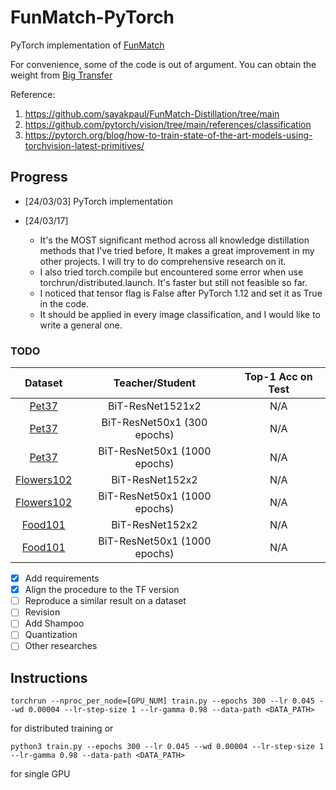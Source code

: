 # FunMatch-PyTorch
PyTorch implementation of [FunMatch](https://arxiv.org/abs/2106.05237)

For convenience, some of the code is out of argument. You can obtain the weight from [Big Transfer](https://github.com/google-research/big_transfer)

Reference:
1. https://github.com/sayakpaul/FunMatch-Distillation/tree/main
2. https://github.com/pytorch/vision/tree/main/references/classification
3. https://pytorch.org/blog/how-to-train-state-of-the-art-models-using-torchvision-latest-primitives/

## Progress
- [24/03/03] PyTorch implementation

- [24/03/17] 
    * It's the MOST significant method across all knowledge distillation methods that I've tried before, It makes a great improvement in my other projects. I will try to do comprehensive research on it.
    * I also tried torch.compile but encountered some error when use torchrun/distributed.launch. It's faster but still not feasible so far.
    * I noticed that tensor flag is False after PyTorch 1.12 and set it as True in the code.
    * It should be applied in every image classification, and I would like to write a general one.


### TODO

|   Dataset  	|    Teacher/Student    	| Top-1 Acc on Test 	|
|:----------:	|:---------------------:	|:-----------------:	|
| [Pet37](http://www.robots.ox.ac.uk/~vgg/data/pets/)   	        | BiT-ResNet1521x2        	   |       N/A      	| 
| [Pet37](http://www.robots.ox.ac.uk/~vgg/data/pets/)           	| BiT-ResNet50x1 (300 epochs)  |       N/A      	| 
| [Pet37](http://www.robots.ox.ac.uk/~vgg/data/pets/)   	        | BiT-ResNet50x1 (1000 epochs) |       N/A      	| 
| [Flowers102](https://www.robots.ox.ac.uk/~vgg/data/flowers/102/) 	| BiT-ResNet152x2              |       N/A      	| 
| [Flowers102](https://www.robots.ox.ac.uk/~vgg/data/flowers/102/) 	| BiT-ResNet50x1 (1000 epochs) |       N/A      	| 
| [Food101](https://www.vision.ee.ethz.ch/datasets_extra/food-101/) | BiT-ResNet152x2        	   |       N/A      	| 
| [Food101](https://www.vision.ee.ethz.ch/datasets_extra/food-101/) | BiT-ResNet50x1 (1000 epochs) |       N/A      	| 

- [x] Add requirements
- [x] Align the procedure to the TF version
- [ ] Reproduce a similar result on a dataset
- [ ] Revision
- [ ] Add Shampoo
- [ ] Quantization
- [ ] Other researches

## Instructions
```
torchrun --nproc_per_node=[GPU_NUM] train.py --epochs 300 --lr 0.045 --wd 0.00004 --lr-step-size 1 --lr-gamma 0.98 --data-path <DATA_PATH>
```
for distributed training or 
```
python3 train.py --epochs 300 --lr 0.045 --wd 0.00004 --lr-step-size 1 --lr-gamma 0.98 --data-path <DATA_PATH>
```
for single GPU